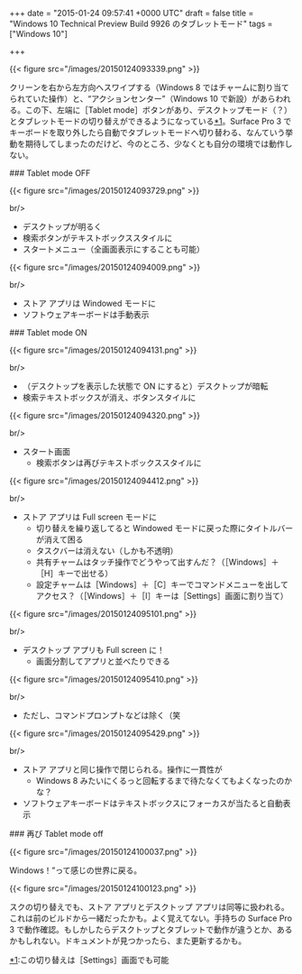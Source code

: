 
+++
date = "2015-01-24 09:57:41 +0000 UTC"
draft = false
title = "Windows 10 Technical Preview Build 9926 のタブレットモード"
tags = ["Windows 10"]

+++


{{< figure src="/images/20150124093339.png"  >}}

クリーンを右から左方向へスワイプする（Windows 8 ではチャームに割り当てられていた操作）と、“アクションセンター”（Windows 10 で新設）があらわれる。この下、左端に［Tablet mode］ボタンがあり、デスクトップモード（？）とタブレットモードの切り替えができるようになっている<a href="#f-399937da" name="fn-399937da" title="この切り替えは［Settings］画面でも可能">*1</a>。Surface Pro 3 でキーボードを取り外したら自動でタブレットモードへ切り替わる、なんていう挙動を期待してしまったのだけど、今のところ、少なくとも自分の環境では動作しない。

<div class="section">
    ### Tablet mode OFF
    

{{< figure src="/images/20150124093729.png"  >}}

br/>


<ul>
<li>デスクトップが明るく</li>
<li>検索ボタンがテキストボックススタイルに</li>
<li>スタートメニュー（全画面表示にすることも可能）</li>
</ul>

{{< figure src="/images/20150124094009.png"  >}}

br/>


<ul>
<li>ストア アプリは Windowed モードに</li>
<li>ソフトウェアキーボードは手動表示</li>
</ul>
</div>
<div class="section">
    ### Tablet mode ON
    

{{< figure src="/images/20150124094131.png"  >}}

br/>


<ul>
<li>（デスクトップを表示した状態で ON にすると）デスクトップが暗転</li>
<li>検索テキストボックスが消え、ボタンスタイルに</li>
</ul>

{{< figure src="/images/20150124094320.png"  >}}

br/>


<ul>
<li>スタート画面
<ul>
<li>検索ボタンは再びテキストボックススタイルに</li>
</ul></li>
</ul>

{{< figure src="/images/20150124094412.png"  >}}

br/>


<ul>
<li>ストア アプリは Full screen モードに
<ul>
<li>切り替えを繰り返してると Windowed モードに戻った際にタイトルバーが消えて困る</li>
<li>タスクバーは消えない（しかも不透明）</li>
<li>共有チャームはタッチ操作でどうやって出すんだ？（［Windows］＋［H］キーで出せる）</li>
<li>設定チャームは［Windows］＋［C］キーでコマンドメニューを出してアクセス？（［Windows］＋［I］キーは［Settings］画面に割り当て）</li>
</ul></li>
</ul>

{{< figure src="/images/20150124095101.png"  >}}

br/>


<ul>
<li>デスクトップ アプリも Full screen に！
<ul>
<li>画面分割してアプリと並べたりできる</li>
</ul></li>
</ul>

{{< figure src="/images/20150124095410.png"  >}}

br/>


<ul>
<li>ただし、コマンドプロンプトなどは除く（笑</li>
</ul>

{{< figure src="/images/20150124095429.png"  >}}

br/>


<ul>
<li>ストア アプリと同じ操作で閉じられる。操作に一貫性が
<ul>
<li>Windows 8 みたいにくるっと回転するまで待たなくてもよくなったのかな？</li>
</ul></li>
<li>ソフトウェアキーボードはテキストボックスにフォーカスが当たると自動表示</li>
</ul>
</div>
<div class="section">
    ### 再び Tablet mode off
    

{{< figure src="/images/20150124100037.png"  >}}

Windows！”って感じの世界に戻る。

{{< figure src="/images/20150124100123.png"  >}}

スクの切り替えでも、ストア アプリとデスクトップ アプリは同等に扱われる。これは前のビルドから一緒だったかも。よく覚えてない。手持ちの Surface Pro 3 で動作確認。もしかしたらデスクトップとタブレットで動作が違うとか、あるかもしれない。ドキュメントが見つかったら、また更新するかも。

</div><div class="footnote">
<a href="#fn-399937da" name="f-399937da" class="footnote-number">*1</a><span class="footnote-delimiter">:</span><span class="footnote-text">この切り替えは［Settings］画面でも可能</span>
</div>

